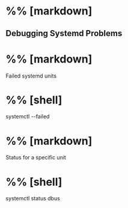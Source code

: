 # %% [markdown]
## Debugging Systemd Problems

# %% [markdown]
Failed systemd units

# %% [shell]
systemctl --failed
# %% [markdown]
Status for a specific unit
# %% [shell]
systemctl status dbus